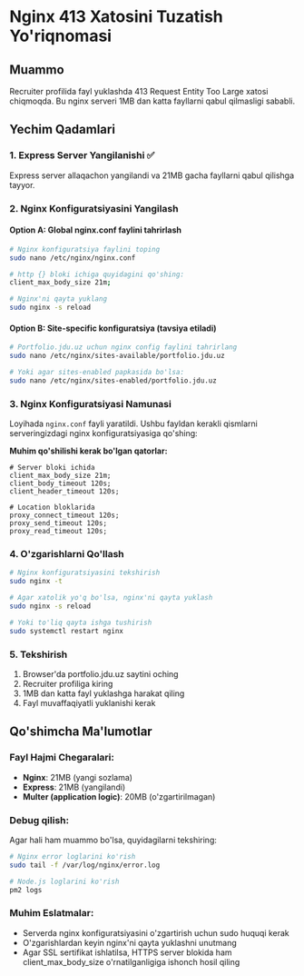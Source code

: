 # Nginx 413 Xatosini Tuzatish Yo'riqnomasi

## Muammo
Recruiter profilida fayl yuklashda 413 Request Entity Too Large xatosi chiqmoqda. Bu nginx serveri 1MB dan katta fayllarni qabul qilmasligi sababli.

## Yechim Qadamlari

### 1. Express Server Yangilanishi ✅
Express server allaqachon yangilandi va 21MB gacha fayllarni qabul qilishga tayyor.

### 2. Nginx Konfiguratsiyasini Yangilash

#### Option A: Global nginx.conf faylini tahrirlash
```bash
# Nginx konfiguratsiya faylini toping
sudo nano /etc/nginx/nginx.conf

# http {} bloki ichiga quyidagini qo'shing:
client_max_body_size 21m;

# Nginx'ni qayta yuklang
sudo nginx -s reload
```

#### Option B: Site-specific konfiguratsiya (tavsiya etiladi)
```bash
# Portfolio.jdu.uz uchun nginx config faylini tahrirlang
sudo nano /etc/nginx/sites-available/portfolio.jdu.uz

# Yoki agar sites-enabled papkasida bo'lsa:
sudo nano /etc/nginx/sites-enabled/portfolio.jdu.uz
```

### 3. Nginx Konfiguratsiyasi Namunasi
Loyihada `nginx.conf` fayli yaratildi. Ushbu fayldan kerakli qismlarni serveringizdagi nginx konfiguratsiyasiga qo'shing:

**Muhim qo'shilishi kerak bo'lgan qatorlar:**
```nginx
# Server bloki ichida
client_max_body_size 21m;
client_body_timeout 120s;
client_header_timeout 120s;

# Location bloklarida
proxy_connect_timeout 120s;
proxy_send_timeout 120s;
proxy_read_timeout 120s;
```

### 4. O'zgarishlarni Qo'llash
```bash
# Nginx konfiguratsiyasini tekshirish
sudo nginx -t

# Agar xatolik yo'q bo'lsa, nginx'ni qayta yuklash
sudo nginx -s reload

# Yoki to'liq qayta ishga tushirish
sudo systemctl restart nginx
```

### 5. Tekshirish
1. Browser'da portfolio.jdu.uz saytini oching
2. Recruiter profiliga kiring
3. 1MB dan katta fayl yuklashga harakat qiling
4. Fayl muvaffaqiyatli yuklanishi kerak

## Qo'shimcha Ma'lumotlar

### Fayl Hajmi Chegaralari:
- **Nginx**: 21MB (yangi sozlama)
- **Express**: 21MB (yangilandi)
- **Multer (application logic)**: 20MB (o'zgartirilmagan)

### Debug qilish:
Agar hali ham muammo bo'lsa, quyidagilarni tekshiring:
```bash
# Nginx error loglarini ko'rish
sudo tail -f /var/log/nginx/error.log

# Node.js loglarini ko'rish
pm2 logs
```

### Muhim Eslatmalar:
- Serverda nginx konfiguratsiyasini o'zgartirish uchun sudo huquqi kerak
- O'zgarishlardan keyin nginx'ni qayta yuklashni unutmang
- Agar SSL sertifikat ishlatilsa, HTTPS server blokida ham client_max_body_size o'rnatilganligiga ishonch hosil qiling